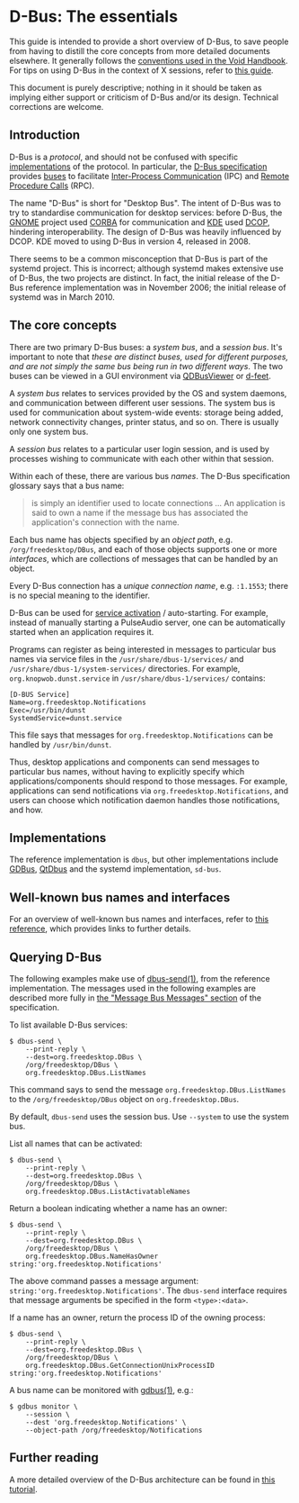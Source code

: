 # D-Bus: The essentials

This guide is intended to provide a short overview of D-Bus, to save
people from having to distill the core concepts from more detailed
documents elsewhere. It generally follows the [conventions used in the
Void
Handbook](https://docs.voidlinux.org/about/about-this-handbook.html). For
tips on using D-Bus in the context of X sessions, refer to [this
guide](./dbus-and-x-sessions.md).

This document is purely descriptive; nothing in it should be taken as implying
either support or criticism of D-Bus and/or its design. Technical corrections
are welcome.

## Introduction

D-Bus is a *protocol*, and should not be confused with specific
[implementations](#implementations) of the protocol. In particular, the [D-Bus
specification](https://dbus.freedesktop.org/doc/dbus-specification.html)
provides [buses](https://en.wikipedia.org/wiki/Software_bus) to facilitate
[Inter-Process
Communication](https://en.wikipedia.org/wiki/Inter-process_communication) (IPC)
and [Remote Procedure
Calls](https://en.wikipedia.org/wiki/Remote_procedure_call) (RPC).

The name "D-Bus" is short for "Desktop Bus". The intent of D-Bus was to try to
standardise communication for desktop services: before D-Bus, the
[GNOME](https://en.wikipedia.org/wiki/GNOME) project used
[CORBA](https://en.wikipedia.org/wiki/Common_Object_Request_Broker_Architecture)
for communication and
[KDE](https://en.wikipedia.org/wiki/KDE_Software_Compilation) used
[DCOP](https://en.wikipedia.org/wiki/DCOP), hindering interoperability. The
design of D-Bus was heavily influenced by DCOP. KDE moved to using D-Bus in
version 4, released in 2008.

There seems to be a common misconception that D-Bus is part of the systemd
project. This is incorrect; although systemd makes extensive use of D-Bus, the
two projects are distinct. In fact, the initial release of the D-Bus reference
implementation was in November 2006; the initial release of systemd was in March
2010.

## The core concepts

There are two primary D-Bus buses: a *system bus*, and a *session
bus*. It's important to note that *these are distinct buses, used for
different purposes, and are not simply the same bus being run in two
different ways*. The two buses can be viewed in a GUI environment via
[QDBusViewer](https://doc.qt.io/qt-5/qdbusviewer.html) or
[d-feet](https://wiki.gnome.org/Apps/DFeet).

A *system bus* relates to services provided by the OS and system daemons, and
communication between different user sessions. The system bus is used for
communication about system-wide events: storage being added, network
connectivity changes, printer status, and so on. There is usually only one
system bus.

A *session bus* relates to a particular user login session, and is used by
processes wishing to communicate with each other within that session.

Within each of these, there are various bus *names*. The D-Bus specification
glossary says that a bus name:

> is simply an identifier used to locate connections ... An application is said
> to own a name if the message bus has associated the application's connection
> with the name.

Each bus name has objects specified by an *object path*, e.g.
`/org/freedesktop/DBus`, and each of those objects supports one or more
*interfaces*, which are collections of messages that can be handled by an
object.

Every D-Bus connection has a *unique connection name*, e.g. `:1.1553`; there is
no special meaning to the identifier.

D-Bus can be used for [service
activation](https://dbus.freedesktop.org/doc/dbus-specification.html#message-bus-starting-services)
/ auto-starting. For example, instead of manually starting a PulseAudio server,
one can be automatically started when an application requires it.

Programs can register as being interested in messages to particular bus names
via service files in the `/usr/share/dbus-1/services/` and
`/usr/share/dbus-1/system-services/` directories. For example,
`org.knopwob.dunst.service` in `/usr/share/dbus-1/services/` contains:

```
[D-BUS Service]
Name=org.freedesktop.Notifications
Exec=/usr/bin/dunst
SystemdService=dunst.service
```

This file says that messages for `org.freedesktop.Notifications` can be handled
by `/usr/bin/dunst`.

Thus, desktop applications and components can send messages to particular bus
names, without having to explicitly specify which applications/components should
respond to those messages. For example, applications can send notifications via
`org.freedesktop.Notifications`, and users can choose which notification daemon
handles those notifications, and how.

## Implementations

The reference implementation is `dbus`, but other implementations include
[GDBus](https://developer.gnome.org/gio/stable/gdbus.html),
[QtDbus](https://doc.qt.io/qt-5/qtdbus-index.html) and the systemd
implementation, `sd-bus`.

## Well-known bus names and interfaces

For an overview of well-known bus names and interfaces, refer to [this
reference](./dbus-reference.md), which provides links to further details.

## Querying D-Bus

The following examples make use of
[dbus-send(1)](https://man.voidlinux.org/dbus-send.1), from the reference
implementation. The messages used in the following examples are described more
fully in [the "Message Bus Messages"
section](https://dbus.freedesktop.org/doc/dbus-specification.html#message-bus-messages)
of the specification.

To list available D-Bus services:

```
$ dbus-send \
    --print-reply \
    --dest=org.freedesktop.DBus \
    /org/freedesktop/DBus \
    org.freedesktop.DBus.ListNames
```

This command says to send the message `org.freedesktop.DBus.ListNames` to the
`/org/freedesktop/DBus` object on `org.freedesktop.DBus`.

By default, `dbus-send` uses the session bus. Use `--system` to use the system
bus.

List all names that can be activated:

```
$ dbus-send \
    --print-reply \
    --dest=org.freedesktop.DBus \
    /org/freedesktop/DBus \
    org.freedesktop.DBus.ListActivatableNames
```

Return a boolean indicating whether a name has an owner:

```
$ dbus-send \
    --print-reply \
    --dest=org.freedesktop.DBus \
    /org/freedesktop/DBus \
    org.freedesktop.DBus.NameHasOwner string:'org.freedesktop.Notifications'
```

The above command passes a message argument:
`string:'org.freedesktop.Notifications'`. The `dbus-send` interface requires
that message arguments be specified in the form `<type>:<data>`.

If a name has an owner, return the process ID of the owning process:

```
$ dbus-send \
    --print-reply \
    --dest=org.freedesktop.DBus \
    /org/freedesktop/DBus \
    org.freedesktop.DBus.GetConnectionUnixProcessID string:'org.freedesktop.Notifications'
```

A bus name can be monitored with [gdbus(1)](https://man.voidlinux.org/gdbus.1),
e.g.:

```
$ gdbus monitor \
    --session \
    --dest 'org.freedesktop.Notifications' \
    --object-path /org/freedesktop/Notifications
```

## Further reading

A more detailed overview of the D-Bus architecture can be found in [this tutorial](https://dbus.freedesktop.org/doc/dbus-tutorial.html).
